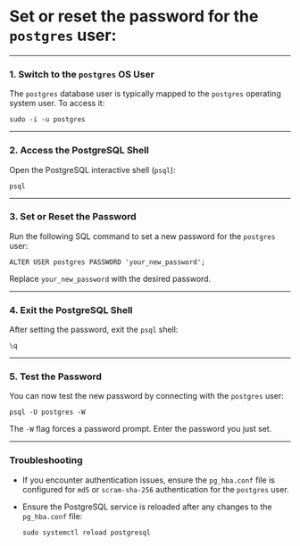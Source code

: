 # Set or reset the password for the `postgres` user:

---

### **1\. Switch to the `postgres` OS User**

The `postgres` database user is typically mapped to the `postgres` operating system user. To access it:

```
sudo -i -u postgres

```

---

### **2\. Access the PostgreSQL Shell**

Open the PostgreSQL interactive shell (`psql`):

```
psql

```

---

### **3\. Set or Reset the Password**

Run the following SQL command to set a new password for the `postgres` user:

```
ALTER USER postgres PASSWORD 'your_new_password';

```

Replace `your_new_password` with the desired password.

---

### **4\. Exit the PostgreSQL Shell**

After setting the password, exit the `psql` shell:

```
\q

```

---

### **5\. Test the Password**

You can now test the new password by connecting with the `postgres` user:

```
psql -U postgres -W

```

The `-W` flag forces a password prompt. Enter the password you just set.

---

### **Troubleshooting**

- If you encounter authentication issues, ensure the `pg_hba.conf` file is configured for `md5` or `scram-sha-256` authentication for the `postgres` user.
- Ensure the PostgreSQL service is reloaded after any changes to the `pg_hba.conf` file:

  ```
  sudo systemctl reload postgresql
  ```
